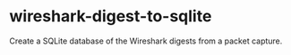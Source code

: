 # wireshark-digest-to-sqlite
Create a SQLite database of the Wireshark digests from a packet capture.  
